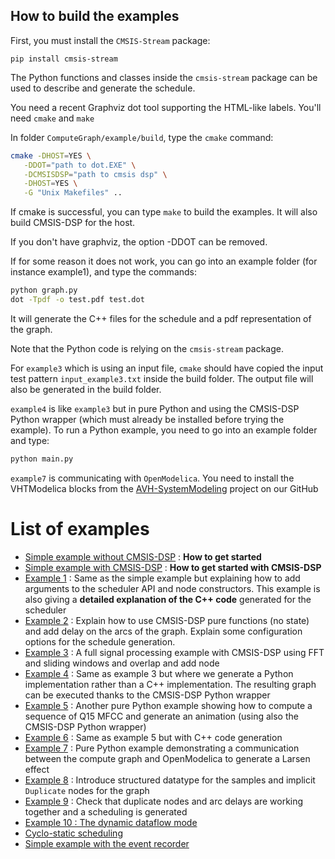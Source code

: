 ## How to build the examples

First, you must install the `CMSIS-Stream` package:

```
pip install cmsis-stream
```

The Python functions and classes inside the `cmsis-stream` package can be used to describe and generate the schedule.

You need a recent Graphviz dot tool supporting the HTML-like labels. You'll need `cmake` and `make`

In folder `ComputeGraph/example/build`, type the `cmake` command:

```bash
cmake -DHOST=YES \
   -DDOT="path to dot.EXE" \
   -DCMSISDSP="path to cmsis dsp" \
   -DHOST=YES \
   -G "Unix Makefiles" ..
```

If cmake is successful, you can type `make` to build the examples. It will also build CMSIS-DSP for the host.

If you don't have graphviz, the option -DDOT can be removed.

If for some reason it does not work, you can go into an example folder (for instance example1), and type the commands:

```bash
python graph.py 
dot -Tpdf -o test.pdf test.dot
```

It will generate the C++ files for the schedule and a pdf representation of the graph.

Note that the Python code is relying on the `cmsis-stream` package.

For `example3` which is using an input file, `cmake` should have copied the input test pattern `input_example3.txt` inside the build folder. The output file will also be generated in the build folder.

`example4` is like `example3` but in pure Python and using the CMSIS-DSP Python wrapper (which must already be installed before trying the example). To run a Python example, you need to go into an example folder and type:

```bash
python main.py
```

`example7` is communicating with `OpenModelica`. You need to install the VHTModelica blocks from the [AVH-SystemModeling](https://github.com/ARM-software/VHT-SystemModeling) project on our GitHub

# List of examples

* [Simple example without CMSIS-DSP](simple/README.md) : **How to get started**
* [Simple example with CMSIS-DSP](simpledsp/README.md) : **How to get started with CMSIS-DSP**
* [Example 1](example1/README.md) : Same as the simple example but explaining how to add arguments to the scheduler API and node constructors. This example is also giving a **detailed explanation of the C++ code** generated for the scheduler
* [Example 2](example2/README.md) : Explain how to use CMSIS-DSP pure functions (no state) and add delay on the arcs of the graph. Explain some configuration options for the schedule generation.
* [Example 3](example3/README.md) : A full signal processing example with CMSIS-DSP using FFT and sliding windows and overlap and add node
* [Example 4](example4_python/README.md) : Same as example 3 but where we generate a Python implementation rather than a C++ implementation. The resulting graph can be executed thanks to the CMSIS-DSP Python wrapper
* [Example 5](example5_python/README.md) : Another pure Python example showing how to compute a sequence of Q15 MFCC and generate an animation (using also the CMSIS-DSP Python wrapper)
* [Example 6](example6/README.md) : Same as example 5 but with C++ code generation
* [Example 7](example7_python/README.md) : Pure Python example demonstrating a communication between the compute graph and OpenModelica to generate a Larsen effect
* [Example 8](example8/README.md) : Introduce structured datatype for the samples and implicit `Duplicate` nodes for the graph
* [Example 9](example9/README.md) : Check that duplicate nodes and arc delays are working together and a scheduling is generated
* [Example 10 : The dynamic dataflow mode](example10/README.md)
* [Cyclo-static scheduling](cyclo/README.md)
* [Simple example with the event recorder](eventrecorder/README.md)

